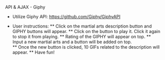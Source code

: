 API & AJAX - Giphy

* Utilize Giphy API: https://github.com/Giphy/GiphyAPI

* User instructions:
	** Click on the martial arts description button and GIPHY buttons will appear.
	** Click on the button to play it. Click it again to stop it from playing.
	** Rating of the GIPHY will appear on top.
	** Input a new martial arts and a button will be added on top.  
	** Once the new button is clicked, 10 GIFs related to the description will appear.
	** Have fun!

